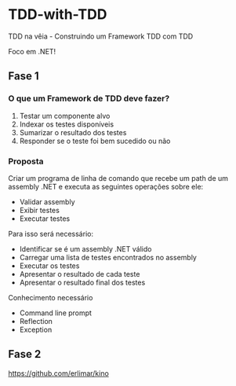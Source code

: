 # TDD-with-TDD
TDD na vêia - Construindo um Framework TDD com TDD

Foco em .NET!

## Fase 1

### O que um Framework de TDD deve fazer?

1. Testar um componente alvo
2. Indexar os testes disponíveis
3. Sumarizar o resultado dos testes
4. Responder se o teste foi bem sucedido ou não

### Proposta

Criar um programa de linha de comando que recebe um path de um assembly .NET e executa as seguintes operações sobre ele:

* Validar assembly
* Exibir testes
* Executar testes

Para isso será necessário:

- Identificar se é um assembly .NET válido
- Carregar uma lista de testes encontrados no assembly
- Executar os testes
- Apresentar o resultado de cada teste
- Apresentar o resultado final dos testes

Conhecimento necessário

* Command line prompt
* Reflection
* Exception

## Fase 2 

https://github.com/erlimar/kino
